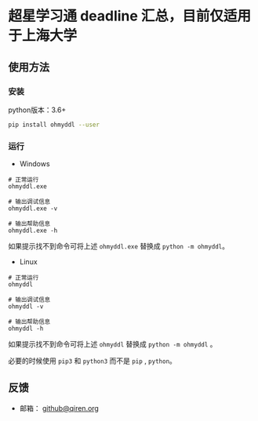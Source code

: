 # 超星学习通 deadline 汇总，目前仅适用于上海大学

## 使用方法

### 安装
python版本：3.6+
```bash
pip install ohmyddl --user
```
### 运行
- Windows
```
# 正常运行
ohmyddl.exe

# 输出调试信息
ohmyddl.exe -v

# 输出帮助信息
ohmyddl.exe -h
```

如果提示找不到命令可将上述 `ohmyddl.exe` 替换成 `python -m ohmyddl`。

- Linux
```
# 正常运行
ohmyddl

# 输出调试信息
ohmyddl -v

# 输出帮助信息
ohmyddl -h
```

如果提示找不到命令可将上述 `ohmyddl` 替换成 `python -m ohmyddl` 。

必要的时候使用 `pip3` 和 `python3` 而不是 `pip` ,  `python`。

## 反馈

- 邮箱： github@qiren.org
